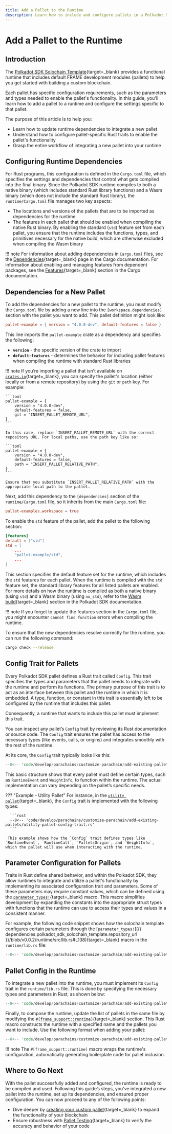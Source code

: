 ```yaml
---
title: Add a Pallet to the Runtime
description: Learn how to include and configure pallets in a Polkadot SDK-based runtime, from adding dependencies to implementing necessary traits.
---
```


# Add a Pallet to the Runtime

## Introduction

The [Polkadot SDK Solochain Template](https://github.com/paritytech/polkadot-sdk-solochain-template){target=\_blank} provides a functional runtime that includes default FRAME development modules (pallets) to help you get started with building a custom blockchain.

Each pallet has specific configuration requirements, such as the parameters and types needed to enable the pallet's functionality. In this guide, you'll learn how to add a pallet to a runtime and configure the settings specific to that pallet.

The purpose of this article is to help you:

- Learn how to update runtime dependencies to integrate a new pallet
- Understand how to configure pallet-specific Rust traits to enable the pallet's functionality
- Grasp the entire workflow of integrating a new pallet into your runtime

## Configuring Runtime Dependencies

For Rust programs, this configuration is defined in the `Cargo.toml` file, which specifies the settings and dependencies that control what gets compiled into the final binary. Since the Polkadot SDK runtime compiles to both a native binary (which includes standard Rust library functions) and a Wasm binary (which does not include the standard Rust library), the `runtime/Cargo.toml` file manages two key aspects:

- The locations and versions of the pallets that are to be imported as dependencies for the runtime
- The features in each pallet that should be enabled when compiling the native Rust binary. By enabling the standard (`std`) feature set from each pallet, you ensure that the runtime includes the functions, types, and primitives necessary for the native build, which are otherwise excluded when compiling the Wasm binary

!!! note
    For information about adding dependencies in `Cargo.toml` files, see the [Dependencies](https://doc.rust-lang.org/cargo/guide/dependencies.html){target=\_blank} page in the Cargo documentation. For information about enabling and managing features from dependent packages, see the [Features](https://doc.rust-lang.org/cargo/reference/features.html){target=\_blank} section in the Cargo documentation.

## Dependencies for a New Pallet

To add the dependencies for a new pallet to the runtime, you must modify the `Cargo.toml` file by adding a new line into the `[workspace.dependencies]` section with the pallet you want to add. This pallet definition might look like:

```toml
pallet-example = { version = "4.0.0-dev", default-features = false }
```

This line imports the `pallet-example` crate as a dependency and specifies the following:

- **`version`** - the specific version of the crate to import
- **`default-features`** - determines the behavior for including pallet features when compiling the runtime with standard Rust libraries

!!! note
    If you’re importing a pallet that isn’t available on [`crates.io`](https://crates.io/){target=\_blank}, you can specify the pallet's location (either locally or from a remote repository) by using the `git` or `path` key. For example:

    ```toml
    pallet-example = { 
        version = "4.0.0-dev",
        default-features = false,
        git = "INSERT_PALLET_REMOTE_URL",
    }
    ```

    In this case, replace `INSERT_PALLET_REMOTE_URL` with the correct repository URL. For local paths, use the path key like so:

    ```toml
    pallet-example = { 
        version = "4.0.0-dev",
        default-features = false,
        path = "INSERT_PALLET_RELATIVE_PATH",
    }
    ```

    Ensure that you substitute `INSERT_PALLET_RELATIVE_PATH` with the appropriate local path to the pallet.

Next, add this dependency to the `[dependencies]` section of the `runtime/Cargo.toml` file, so it inherits from the main `Cargo.toml` file:

```toml
pallet-examples.workspace = true
```

To enable the `std` feature of the pallet, add the pallet to the following section:

```toml
[features]
default = ["std"]
std = [
    ...
    "pallet-example/std",
    ...
]
```

This section specifies the default feature set for the runtime, which includes the `std` features for each pallet. When the runtime is compiled with the `std` feature set, the standard library features for all listed pallets are enabled. For more details on how the runtime is compiled as both a native binary (using `std`) and a Wasm binary (using `no_std`), refer to the [Wasm build](https://paritytech.github.io/polkadot-sdk/master/polkadot_sdk_docs/polkadot_sdk/substrate/index.html#wasm-build){target=\_blank} section in the Polkadot SDK documentation.

!!! note
    If you forget to update the features section in the `Cargo.toml` file, you might encounter `cannot find function` errors when compiling the runtime.

To ensure that the new dependencies resolve correctly for the runtime, you can run the following command:

```bash
cargo check --release
```

## Config Trait for Pallets

Every Polkadot SDK pallet defines a Rust trait called `Config`. This trait specifies the types and parameters that the pallet needs to integrate with the runtime and perform its functions. The primary purpose of this trait is to act as an interface between this pallet and the runtime in which it is embedded. A type, function, or constant in this trait is essentially left to be configured by the runtime that includes this pallet.

Consequently, a runtime that wants to include this pallet must implement this trait.

You can inspect any pallet’s `Config` trait by reviewing its Rust documentation or source code. The `Config` trait ensures the pallet has access to the necessary types (like events, calls, or origins) and integrates smoothly with the rest of the runtime.

At its core, the `Config` trait typically looks like this:

```rust
--8<-- 'code/develop/parachains/customize-parachain/add-existing-pallets/pallet-basic-config-trait.rs'
```

This basic structure shows that every pallet must define certain types, such as `RuntimeEvent` and `WeightInfo`, to function within the runtime. The actual implementation can vary depending on the pallet’s specific needs.

??? "Example - Utility Pallet"
      For instance, in the [`utility pallet`](https://github.com/paritytech/polkadot-sdk/tree/master/substrate/frame/utility){target=\_blank}, the `Config` trait is implemented with the following types:

      ```rust
      --8<-- 'code/develop/parachains/customize-parachain/add-existing-pallets/utility-pallet-config-trait.rs'
      ```

     This example shows how the `Config` trait defines types like `RuntimeEvent`, `RuntimeCall`, `PalletsOrigin`, and `WeightInfo`, which the pallet will use when interacting with the runtime.

## Parameter Configuration for Pallets

Traits in Rust define shared behavior, and within the Polkadot SDK, they allow runtimes to integrate and utilize a pallet's functionality by implementing its associated configuration trait and parameters. Some of these parameters may require constant values, which can be defined using the [`parameter_types!`](https://paritytech.github.io/polkadot-sdk/master/frame_support/macro.parameter_types.html){target=\_blank} macro. This macro simplifies development by expanding the constants into the appropriate struct types with functions that the runtime can use to access their types and values in a consistent manner.

For example, the following code snippet shows how the solochain template configures certain parameters through the [`parameter_types!`]({{ dependencies.polkadot_sdk_solochain_template.repository_url }}/blob/v0.0.2/runtime/src/lib.rs#L138){target=\_blank} macro in the `runtime/lib.rs` file:

```rust
--8<-- 'code/develop/parachains/customize-parachain/add-existing-pallets/parameter-types-example.rs'
```

## Pallet Config in the Runtime

To integrate a new pallet into the runtime, you must implement its `Config` trait in the `runtime/lib.rs` file. This is done by specifying the necessary types and parameters in Rust, as shown below:

```rust
--8<-- 'code/develop/parachains/customize-parachain/add-existing-pallets/impl-pallet-example-in-runtime.rs'
```

Finally, to compose the runtime, update the list of pallets in the same file by modifying the [`#[frame_support::runtime]`](https://paritytech.github.io/polkadot-sdk/master/frame_support/attr.runtime.html){target=\_blank} section. This Rust macro constructs the runtime with a specified name and the pallets you want to include. Use the following format when adding your pallet:

```rust
--8<-- 'code/develop/parachains/customize-parachain/add-existing-pallets/frame-support-runtime-macro.rs'
```

!!! note
    The `#[frame_support::runtime]` macro wraps the runtime's configuration, automatically generating boilerplate code for pallet inclusion.

## Where to Go Next

With the pallet successfully added and configured, the runtime is ready to be compiled and used. Following this guide’s steps, you’ve integrated a new pallet into the runtime, set up its dependencies, and ensured proper configuration. You can now proceed to any of the following points:

- Dive deeper by [creating your custom pallet](/develop/parachains/customize-parachain/make-custom-pallet/){target=\_blank} to expand the functionality of your blockchain
- Ensure robustness with [Pallet Testing](/develop/parachains/customize-parachain/pallet-testing/){target=\_blank} to verify the accuracy and behavior of your code